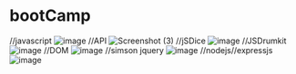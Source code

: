 # bootCamp 
//javascript
![image](https://user-images.githubusercontent.com/49728020/167288867-d73ef3ce-08e6-4b19-9e57-1e24c1248ff0.png)
//API
![Screenshot (3)](https://user-images.githubusercontent.com/49728020/159702033-08478f0c-95c2-4fbf-9240-6f8a031a673a.png)
//jSDice
![image](https://user-images.githubusercontent.com/49728020/167288837-b2958ff9-799a-406e-8137-d574ab2512a0.png)
//JSDrumkit
![image](https://user-images.githubusercontent.com/49728020/167308363-f871c029-c162-4cc3-ae9f-63272a19f610.png)
//DOM
![image](https://user-images.githubusercontent.com/49728020/167385210-814380cc-d939-4c91-9984-d574cedd3dc8.png)
//simson jquery 
![image](https://user-images.githubusercontent.com/49728020/168474823-5341bfc6-b1f0-4b68-9d94-daa8608207e8.png)
//nodejs//expressjs
![image](https://user-images.githubusercontent.com/49728020/168249403-25381012-388c-48e5-a9b4-a4c9757b1f9b.png)

